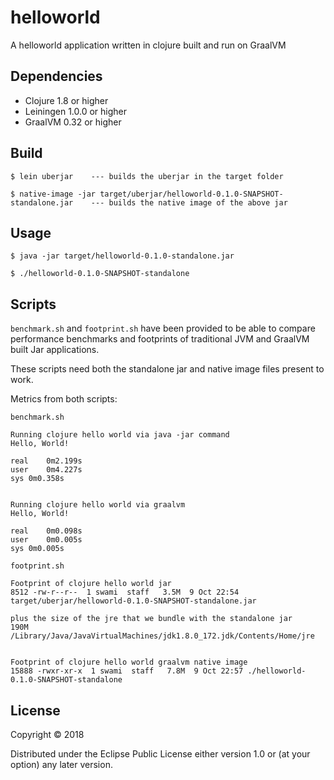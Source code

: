 # helloworld

A helloworld application written in clojure built and run on GraalVM

## Dependencies

- Clojure 1.8 or higher
- Leiningen 1.0.0 or higher
- GraalVM 0.32 or higher

## Build

	$ lein uberjar    --- builds the uberjar in the target folder

	$ native-image -jar target/uberjar/helloworld-0.1.0-SNAPSHOT-standalone.jar    --- builds the native image of the above jar

## Usage

    $ java -jar target/helloworld-0.1.0-standalone.jar

    $ ./helloworld-0.1.0-SNAPSHOT-standalone

## Scripts

`benchmark.sh` and `footprint.sh` have been provided to be able to compare performance benchmarks and footprints of traditional JVM and GraalVM built Jar applications.

These scripts need both the standalone jar and native image files present to work.

Metrics from both scripts:

`benchmark.sh`

```
Running clojure hello world via java -jar command
Hello, World!

real	0m2.199s
user	0m4.227s
sys	0m0.358s


Running clojure hello world via graalvm
Hello, World!

real	0m0.098s
user	0m0.005s
sys	0m0.005s
```

`footprint.sh`

```
Footprint of clojure hello world jar
8512 -rw-r--r--  1 swami  staff   3.5M  9 Oct 22:54 target/uberjar/helloworld-0.1.0-SNAPSHOT-standalone.jar

plus the size of the jre that we bundle with the standalone jar
190M	/Library/Java/JavaVirtualMachines/jdk1.8.0_172.jdk/Contents/Home/jre


Footprint of clojure hello world graalvm native image
15888 -rwxr-xr-x  1 swami  staff   7.8M  9 Oct 22:57 ./helloworld-0.1.0-SNAPSHOT-standalone
```

## License

Copyright © 2018

Distributed under the Eclipse Public License either version 1.0 or (at
your option) any later version.
